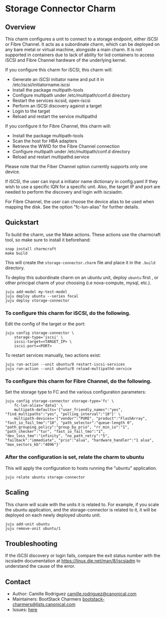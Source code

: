 # Storage Connector Charm

## Overview

This charm configures a unit to connect to a storage endpoint, either iSCSI or Fibre Channel.
It acts as a subordinate charm, which can be deployed on any bare metal or virtual machine,
alongside a main charm. It is not supported in containers due to lack of ability for lxd
containers to access iSCSI and Fibre Channel hardware of the underlying kernel.

If you configure this charm for iSCSI, this charm will:
- Generate an iSCSI initiator name and put it in /etc/iscsi/initiatorname.iscsi
- Install the package multipath-tools
- Configure multipath under /etc/multipath/conf.d directory
- Restart the services iscsid, open-iscsi
- Perform an iSCSI discovery against a target
- Login to the target
- Reload and restart the service multipathd

If you configure it for Fibre Channel, this charm will:
- Install the package multipath-tools
- Scan the host for HBA adapters
- Retrieve the WWID for the Fibre Channel connection
- Configure multipath under /etc/multipath/conf.d directory
- Reload and restart multipathd.service

Please note that the Fiber Channel option currently supports only one device.

If iSCSI, the user can input a initiator name dictionary in config.yaml if they wish to use a
specific IQN for a specific unit. Also, the target IP and port are needed to perform
the discovery and login with iscsiadm.

For Fibre Channel, the user can choose the device alias to be used when mapping the disk.
See the option "fc-lun-alias" for further details.


## Quickstart

To build the charm, use the Make actions. These actions use the charmcraft tool, so make sure to install it beforehand:
```
snap install charmcraft
make build
```
This will create the `storage-connector.charm` file and place it in the `.build` directory.

To deploy this subordinate charm on an ubuntu unit, deploy `ubuntu` first , or other principal
charm of your choosing (i.e nova-compute, mysql, etc.).
```
juju add-model my-test-model
juju deploy ubuntu --series focal
juju deploy storage-connector
```

### To configure this charm for iSCSI, do the following.

Edit the config of the target or the port:
```
juju config storage-connector \
    storage-type='iscsi' \
    iscsi-target=<TARGET_IP> \
    iscsi-port=<PORT>
```

To restart services manually, two actions exist:
```
juju run-action --unit ubuntu/0 restart-iscsi-services
juju run-action --unit ubuntu/0 reload-multipathd-service
```

### To configure this charm for Fibre Channel, do the following.

Set the storage type to FC and the various configuration parameters:
```
juju config storage-connector storage-type='fc' \
    fc-lun-alias='data1' \
    multipath-defaults='{"user_friendly_names":"yes", "find_multipaths":"yes", "polling_interval":"10"}' \
    multipath-devices='{"vendor":"PURE", "product":"FlashArray", "fast_io_fail_tmo":"10", "path_selector":"queue-length 0", "path_grouping_policy":"group_by_prio", "rr_min_io":"1", "path_checker":"tur", "fast_io_fail_tmo":"1", "dev_loss_tmo":"infinity", "no_path_retry":"5", "failback":"immediate", "prio":"alua", "hardware_handler":"1 alua", "max_sectors_kb":"4096"}'
```

### After the configuration is set, relate the charm to ubuntu

This will apply the configuration to hosts running the "ubuntu" application.
```
juju relate ubuntu storage-connector
```

## Scaling

This charm will scale with the units it is related to. For example, if you scale the
ubuntu application, and the storage-connector is related to it, it will be deployed on each
newly deployed ubuntu unit.
```
juju add-unit ubuntu
juju remove-unit ubuntu/1
```

## Troubleshooting

If the iSCSI discovery or login fails, compare the exit status number with the
iscsiadm documentation at https://linux.die.net/man/8/iscsiadm to understand the
cause of the error.


## Contact
 - Author: Camille Rodriguez <camille.rodriguez@canonical.com>
 - Maintainers: BootStack Charmers <bootstack-charmers@lists.canonical.com>
 - Issues: [here](https://github.com/canonical/charm-storage-connector/issues)
